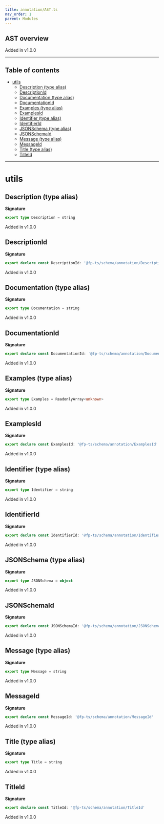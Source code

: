 ```yaml
---
title: annotation/AST.ts
nav_order: 1
parent: Modules
---
```


## AST overview

Added in v1.0.0

---

<h2 class="text-delta">Table of contents</h2>

- [utils](#utils)
  - [Description (type alias)](#description-type-alias)
  - [DescriptionId](#descriptionid)
  - [Documentation (type alias)](#documentation-type-alias)
  - [DocumentationId](#documentationid)
  - [Examples (type alias)](#examples-type-alias)
  - [ExamplesId](#examplesid)
  - [Identifier (type alias)](#identifier-type-alias)
  - [IdentifierId](#identifierid)
  - [JSONSchema (type alias)](#jsonschema-type-alias)
  - [JSONSchemaId](#jsonschemaid)
  - [Message (type alias)](#message-type-alias)
  - [MessageId](#messageid)
  - [Title (type alias)](#title-type-alias)
  - [TitleId](#titleid)

---

# utils

## Description (type alias)

**Signature**

```ts
export type Description = string
```

Added in v1.0.0

## DescriptionId

**Signature**

```ts
export declare const DescriptionId: '@fp-ts/schema/annotation/DescriptionId'
```

Added in v1.0.0

## Documentation (type alias)

**Signature**

```ts
export type Documentation = string
```

Added in v1.0.0

## DocumentationId

**Signature**

```ts
export declare const DocumentationId: '@fp-ts/schema/annotation/DocumentationId'
```

Added in v1.0.0

## Examples (type alias)

**Signature**

```ts
export type Examples = ReadonlyArray<unknown>
```

Added in v1.0.0

## ExamplesId

**Signature**

```ts
export declare const ExamplesId: '@fp-ts/schema/annotation/ExamplesId'
```

Added in v1.0.0

## Identifier (type alias)

**Signature**

```ts
export type Identifier = string
```

Added in v1.0.0

## IdentifierId

**Signature**

```ts
export declare const IdentifierId: '@fp-ts/schema/annotation/IdentifierId'
```

Added in v1.0.0

## JSONSchema (type alias)

**Signature**

```ts
export type JSONSchema = object
```

Added in v1.0.0

## JSONSchemaId

**Signature**

```ts
export declare const JSONSchemaId: '@fp-ts/schema/annotation/JSONSchemaId'
```

Added in v1.0.0

## Message (type alias)

**Signature**

```ts
export type Message = string
```

Added in v1.0.0

## MessageId

**Signature**

```ts
export declare const MessageId: '@fp-ts/schema/annotation/MessageId'
```

Added in v1.0.0

## Title (type alias)

**Signature**

```ts
export type Title = string
```

Added in v1.0.0

## TitleId

**Signature**

```ts
export declare const TitleId: '@fp-ts/schema/annotation/TitleId'
```

Added in v1.0.0
